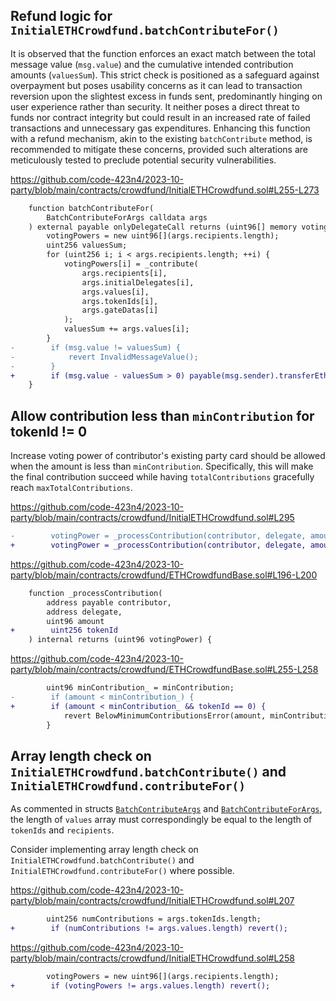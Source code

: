 ## Refund logic for `InitialETHCrowdfund.batchContributeFor()`
It is observed that the function enforces an exact match between the total message value (`msg.value`) and the cumulative intended contribution amounts (`valuesSum`). This strict check is positioned as a safeguard against overpayment but poses usability concerns as it can lead to transaction reversion upon the slightest excess in funds sent, predominantly hinging on user experience rather than security. It neither poses a direct threat to funds nor contract integrity but could result in an increased rate of failed transactions and unnecessary gas expenditures. Enhancing this function with a refund mechanism, akin to the existing `batchContribute` method, is recommended to mitigate these concerns, provided such alterations are meticulously tested to preclude potential security vulnerabilities.

https://github.com/code-423n4/2023-10-party/blob/main/contracts/crowdfund/InitialETHCrowdfund.sol#L255-L273

```diff
    function batchContributeFor(
        BatchContributeForArgs calldata args
    ) external payable onlyDelegateCall returns (uint96[] memory votingPowers) {
        votingPowers = new uint96[](args.recipients.length);
        uint256 valuesSum;
        for (uint256 i; i < args.recipients.length; ++i) {
            votingPowers[i] = _contribute(
                args.recipients[i],
                args.initialDelegates[i],
                args.values[i],
                args.tokenIds[i],
                args.gateDatas[i]
            );
            valuesSum += args.values[i];
        }
-        if (msg.value != valuesSum) {
-            revert InvalidMessageValue();
-        }
+        if (msg.value - valuesSum > 0) payable(msg.sender).transferEth(ethAvailable);
    }
```
## Allow contribution less than `minContribution` for tokenId != 0
Increase voting power of contributor's existing party card should be allowed when the amount is less than `minContribution`. Specifically, this will make the final contribution succeed while having `totalContributions` gracefully reach `maxTotalContributions`.

https://github.com/code-423n4/2023-10-party/blob/main/contracts/crowdfund/InitialETHCrowdfund.sol#L295

```diff
-        votingPower = _processContribution(contributor, delegate, amount);
+        votingPower = _processContribution(contributor, delegate, amount, tokenId);
```
https://github.com/code-423n4/2023-10-party/blob/main/contracts/crowdfund/ETHCrowdfundBase.sol#L196-L200

```diff
    function _processContribution(
        address payable contributor,
        address delegate,
        uint96 amount
+        uint256 tokenId
    ) internal returns (uint96 votingPower) {
```
https://github.com/code-423n4/2023-10-party/blob/main/contracts/crowdfund/ETHCrowdfundBase.sol#L255-L258

```diff
        uint96 minContribution_ = minContribution;
-        if (amount < minContribution_) {
+        if (amount < minContribution_ && tokenId == 0) {
            revert BelowMinimumContributionsError(amount, minContribution_);
        }
```
## Array length check on `InitialETHCrowdfund.batchContribute()` and `InitialETHCrowdfund.contributeFor()`
As commented in structs [`BatchContributeArgs`](https://github.com/code-423n4/2023-10-party/blob/main/contracts/crowdfund/InitialETHCrowdfund.sol#L70-L71) and [`BatchContributeForArgs`](https://github.com/code-423n4/2023-10-party/blob/main/contracts/crowdfund/InitialETHCrowdfund.sol#L88-L89), the length of `values` array must correspondingly be equal to the length of `tokenIds` and `recipients`.

Consider implementing array length check on `InitialETHCrowdfund.batchContribute()` and `InitialETHCrowdfund.contributeFor()` where possible.

https://github.com/code-423n4/2023-10-party/blob/main/contracts/crowdfund/InitialETHCrowdfund.sol#L207

```diff
        uint256 numContributions = args.tokenIds.length;
+        if (numContributions != args.values.length) revert();
```
https://github.com/code-423n4/2023-10-party/blob/main/contracts/crowdfund/InitialETHCrowdfund.sol#L258

```diff
        votingPowers = new uint96[](args.recipients.length);
+        if (votingPowers != args.values.length) revert();
```